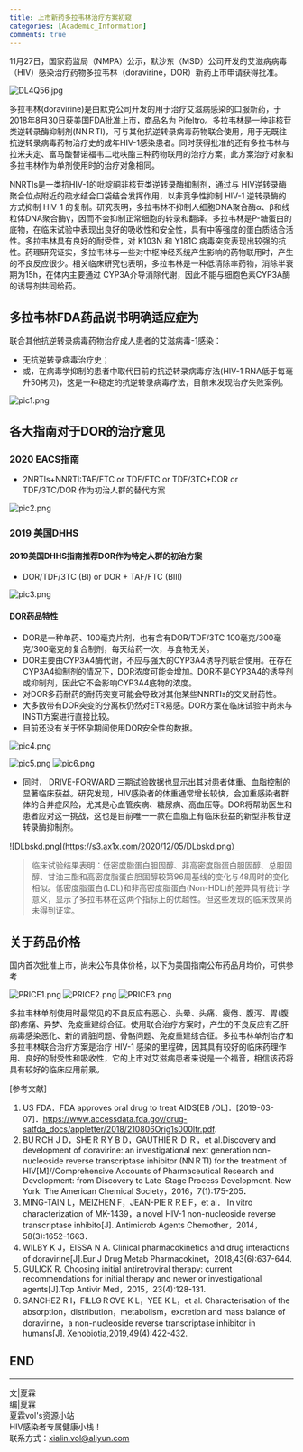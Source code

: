 ```yaml
---
title: 上市新药多拉韦林治疗方案初窥
categories: [Academic_Information]
comments: true
---
```


11月27日，国家药监局（NMPA）公示，默沙东（MSD）公司开发的艾滋病病毒（HIV）感染治疗药物多拉韦林（doravirine，DOR）新药上市申请获得批准。

![DL4Q56.jpg](https://s3.ax1x.com/2020/12/05/DL4Q56.jpg)

多拉韦林(doravirine)是由默克公司开发的用于治疗艾滋病感染的口服新药，于2018年8月30日获美国FDA批准上市，商品名为 Pifeltro。多拉韦林是一种非核苷类逆转录酶抑制剂(NNＲTI)，可与其他抗逆转录病毒药物联合使用，用于无既往抗逆转录病毒药物治疗史的成年HIV-1感染患者。同时获得批准的还有多拉韦林与拉米夫定、富马酸替诺福韦二吡呋酯三种药物联用的治疗方案，此方案治疗对象和多拉韦林作为单剂使用时的治疗对象相同。

NNRTIs是一类抗HIV-1的吡啶酮非核苷类逆转录酶抑制剂，通过与 HIV逆转录酶聚合位点附近的疏水结合口袋结合发挥作用，以非竞争性抑制 HIV-1 逆转录酶的方式抑制 HIV-1 的复制。研究表明，多拉韦林不抑制人细胞DNA聚合酶α、β和线粒体DNA聚合酶γ，因而不会抑制正常细胞的转录和翻译。多拉韦林是P-糖蛋白的底物，在临床试验中表现出良好的吸收性和安全性，具有中等强度的蛋白质结合活性。多拉韦林具有良好的耐受性，对 K103N 和 Y181C 病毒突变表现出较强的抗性。药理研究证实，多拉韦林与一些对中枢神经系统产生影响的药物联用时，产生的不良反应很少。相关临床研究也表明，多拉韦林是一种低清除率药物，消除半衰期为15h，在体内主要通过 CYP3A介导消除代谢，因此不能与细胞色素CYP3A酶的诱导剂共同给药。

## 多拉韦林FDA药品说书明确适应症为
联合其他抗逆转录病毒药物治疗成人患者的艾滋病毒-1感染：<br>
- 无抗逆转录病毒治疗史；
- 或，在病毒学抑制的患者中取代目前的抗逆转录病毒疗法(HIV-1 RNA低于每毫升50拷贝)，这是一种稳定的抗逆转录病毒疗法，目前未发现治疗失败案例。

![pic1.png](https://i.loli.net/2020/12/05/NZPGOt4UcavRA2V.png)

## 各大指南对于DOR的治疗意见
### 2020 EACS指南
- 2NRTIs+NNRTI:TAF/FTC or TDF/FTC or TDF/3TC+DOR or TDF/3TC/DOR 作为初治人群的替代方案

![pic2.png](https://i.loli.net/2020/12/05/igJ6WxYMyQdr3BL.png)

### 2019 美国DHHS
#### 2019美国DHHS指南推荐DOR作为特定人群的初治方案
- DOR/TDF/3TC (BI) or DOR + TAF/FTC (BIII)

![pic3.png](https://i.loli.net/2020/12/05/ykS4Lu7IiAt1OrN.png)

#### DOR药品特性
- DOR是一种单药、100毫克片剂，也有含有DOR/TDF/3TC 100毫克/300毫克/300毫克的复合制剂，每天给药一次，与食物无关。
- DOR主要由CYP3A4酶代谢，不应与强大的CYP3A4诱导剂联合使用。在存在CYP3A4抑制剂的情况下，DOR浓度可能会增加。DOR不是CYP3A4的诱导剂或抑制剂，因此它不会影响CYP3A4底物的浓度。
- 对DOR多药耐药的耐药突变可能会导致对其他某些NNRTIs的交叉耐药性。
- 大多数带有DOR突变的分离株仍然对ETR易感。DOR方案在临床试验中尚未与INSTI方案进行直接比较。
- 目前还没有关于怀孕期间使用DOR安全性的数据。

![pic4.png](https://i.loli.net/2020/12/05/1Zy8KdjfHTD2BMr.png)

![pic5.png](https://i.loli.net/2020/12/05/t9po8EFK5xsXIlz.png)
![pic6.png](https://i.loli.net/2020/12/05/bWQzIk3w5FBrcnh.png)

- 同时， DRIVE-FORWARD 三期试验数据也显示出其对患者体重、血脂控制的显著临床获益。研究发现，HIV感染者的体重通常增长较快，会加重感染者群体的合并症风险，尤其是心血管疾病、糖尿病、高血压等。DOR将帮助医生和患者应对这一挑战，这也是目前唯一一款在血脂上有临床获益的新型非核苷逆转录酶抑制剂。

![DLbskd.png](https://s3.ax1x.com/2020/12/05/DLbskd.png）
> 临床试验结果表明：低密度脂蛋白胆固醇、非高密度脂蛋白胆固醇、总胆固醇、甘油三酯和高密度脂蛋白胆固醇较第96周基线的变化与48周时的变化相似。低密度脂蛋白(LDL)和非高密度脂蛋白(Non-HDL)的差异具有统计学意义，显示了多拉韦林在这两个指标上的优越性。但这些发现的临床效果尚未得到证实。

## 关于药品价格
国内首次批准上市，尚未公布具体价格，以下为美国指南公布药品月均价，可供参考

![PRICE1.png](https://i.loli.net/2020/12/05/7UgTeDWQsXvHqrP.png)
![PRICE2.png](https://i.loli.net/2020/12/05/IFsAZzlXmYHPp8r.png)
![PRICE3.png](https://i.loli.net/2020/12/05/1dqS7jyIacoD6lr.png)

多拉韦林单剂使用时最常见的不良反应有恶心、头晕、头痛、疲倦、腹泻、胃(腹部)疼痛、异梦、免疫重建综合征。使用联合治疗方案时，产生的不良反应有乙肝病毒感染恶化、新的肾脏问题、骨骼问题、免疫重建综合征。多拉韦林单剂治疗和多拉韦林联合治疗方案是治疗 HIV-1 感染的里程碑，因其具有较好的临床药理作用、良好的耐受性和吸收性，它的上市对艾滋病患者来说是一个福音，相信该药将具有较好的临床应用前景。


[参考文献]<br>
1. US FDA．FDA approves oral drug to treat AIDS[EB /OL]．[2019-03-07]．https://www.accessdata.fda.gov/drug-satfda_docs/appletter/2018/210806Orig1s000ltr.pdf. <br>
2. BUＲCH J D，SHEＲＲY B D，GAUTHIEＲ D Ｒ，et al.Discovery and development of doravirine: an investigational next generation non-nucleoside reverse transcriptase inhibitor
(NNＲTI) for the treatment of HIV[M]//Comprehensive Accounts of Pharmaceutical Research and Development: from Discovery to Late-Stage Process Development. New York: The American Chemical Society，2016，7(1):175-205．<br>
3. MING-TAIN L，MEIZHEN F，JEAN-PIEＲＲE F，et al． In vitro characterization of MK-1439，a novel HIV-1 non-nucleoside reverse transcriptase inhibito[J]. Antimicrob Agents Chemother，2014，58(3):1652-1663．<br>
4. WILBY K J，EISSA N A. Clinical pharmacokinetics and drug interactions of doravirine[J].Eur J Drug Metab Pharmacokinet，2018,43(6):637-644.<br>
5. GULICK R. Choosing initial antiretroviral therapy: current recommendations for initial therapy and newer or investigational agents[J].Top Antivir Med，2015，23(4):128-131.<br>
6. SANCHEZ R I，FILLGＲOVE K L，YEE K L，et al. Characterisation of the absorption，distribution，metabolism，excretion and mass balance of doravirine，a non-nucleoside reverse transcriptase inhibitor in humans[J]. Xenobiotia,2019,49(4):422-432.<br>


END<br>
---

---
文|夏霖<br>
编|夏霖<br>
夏霖vol's资源小站<br>
HIV感染者专属健康小栈！<br>
联系方式：xialin.vol@aliyun.com
